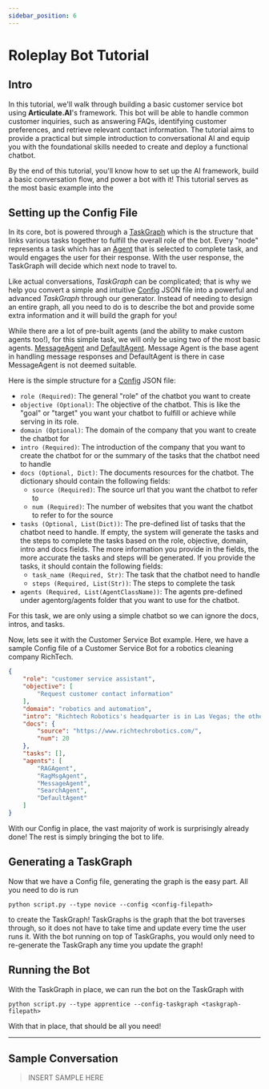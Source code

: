 ```yaml
---
sidebar_position: 6
---
```


# Roleplay Bot Tutorial

## Intro

In this tutorial, we'll walk through building a basic customer service bot using **Articulate.AI**'s framework. This bot will be able to handle common customer inquiries, such as answering FAQs, identifying customer preferences, and retrieve relevant contact information. The tutorial aims to provide a practical but simple introduction to conversational AI and equip you with the foundational skills needed to create and deploy a functional chatbot.

By the end of this tutorial, you'll know how to set up the AI framework, build a basic conversation flow, and power a bot with it! This tutorial serves as the most basic example into the 

## Setting up the Config File

In its core, bot is powered through a [TaskGraph](../TaskGraph.md) which is the structure that links various tasks together to fulfill the overall role of the bot. Every "node" represents a task which has an [Agent](../agents/agents.md) that is selected to complete task, and would engages the user for their response. With the user response, the TaskGraph will decide which next node to travel to.

Like actual conversations, *TaskGraph* can be complicated; that is why we help you convert a simple and intuitive [Config](../Config.md) JSON file into a powerful and advanced *TaskGraph* through our generator. Instead of needing to design an entire graph, all you need to do is to describe the bot and provide some extra information and it will build the graph for you! 

While there are a lot of pre-built agents (and the ability to make custom agents too!), for this simple task, we will only be using two of the most basic agents. [MessageAgent](../agents/MessageAgent.md) and [DefaultAgent](../agents/DefaultAgent.md). Message Agent is the base agent in handling message responses and DefaultAgent is there in case MessageAgent is not deemed suitable. 

Here is the simple structure for a [Config](../Config.md) JSON file:

* `role (Required)`: The general "role" of the chatbot you want to create
* `objective (Optional)`: The objective of the chatbot. This is like the "goal" or "target" you want your chatbot to fulfill or achieve while serving in its role.
* `domain (Optional)`: The domain of the company that you want to create the chatbot for
* `intro (Required)`: The introduction of the company that you want to create the chatbot for or the summary of the tasks that the chatbot need to handle
* `docs (Optional, Dict)`: The documents resources for the chatbot. The dictionary should contain the following fields:
    * `source (Required)`: The source url that you want the chatbot to refer to
    * `num (Required)`: The number of websites that you want the chatbot to refer to for the source
* `tasks (Optional, List(Dict))`: The pre-defined list of tasks that the chatbot need to handle. If empty, the system will generate the tasks and the steps to complete the tasks based on the role, objective, domain, intro and docs fields. The more information you provide in the fields, the more accurate the tasks and steps will be generated. If you provide the tasks, it should contain the following fields:
    * `task_name (Required, Str)`: The task that the chatbot need to handle
    * `steps (Required, List(Str))`: The steps to complete the task
* `agents (Required, List(AgentClassName))`: The agents pre-defined under agentorg/agents folder that you want to use for the chatbot. 

For this task, we are only using a simple chatbot so we can ignore the docs, intros, and tasks.

Now, lets see it with the Customer Service Bot example. Here, we have a sample Config file of a Customer Service Bot for a robotics cleaning company RichTech.

```json
{
    "role": "customer service assistant",
    "objective": [
        "Request customer contact information"
    ],
    "domain": "robotics and automation",
    "intro": "Richtech Robotics's headquarter is in Las Vegas; the other office is in Austin. Richtech Robotics provide worker robots (ADAM, ARM, ACE), delivery robots (Matradee, Matradee X, Matradee L, Richie), cleaning robots (DUST-E SX, DUST-E MX) and multipurpose robots (skylark). Their products are intended for business purposes, but not for home purpose; the ADAM robot is available for purchase and rental for multiple purposes. This robot bartender makes tea, coffee and cocktails. Richtech Robotics also operate the world's first robot milk tea shop, ClouTea, in Las Vegas (www.cloutea.com), where all milk tea beverages are prepared by the ADAM robot. The delivery time will be one month for the delivery robot, 2 weeks for standard ADAM, and two months for commercial cleaning robot. ",
    "docs": {
        "source": "https://www.richtechrobotics.com/",
        "num": 20
    },
    "tasks": [],
    "agents": [
        "RAGAgent",
        "RagMsgAgent",
        "MessageAgent",
        "SearchAgent",
        "DefaultAgent"
    ]
}
```

With our Config in place, the vast majority of work is surprisingly already done! The rest is simply bringing the bot to life.

## Generating a TaskGraph

Now that we have a Config file, generating the graph is the easy part. All you need to do is run 

`python script.py --type novice --config <config-filepath>`

 to create the TaskGraph! TaskGraphs is the graph that the bot traverses through, so it does not have to take time and update every time the user runs it. With the bot running on top of TaskGraphs, you would only need to re-generate the TaskGraph any time you update the graph!

## Running the Bot

With the TaskGraph in place, we can run the bot on the TaskGraph with 

`python script.py --type apprentice --config-taskgraph <taskgraph-filepath>`

With that in place, that should be all you need!

---

## Sample Conversation

> INSERT SAMPLE HERE